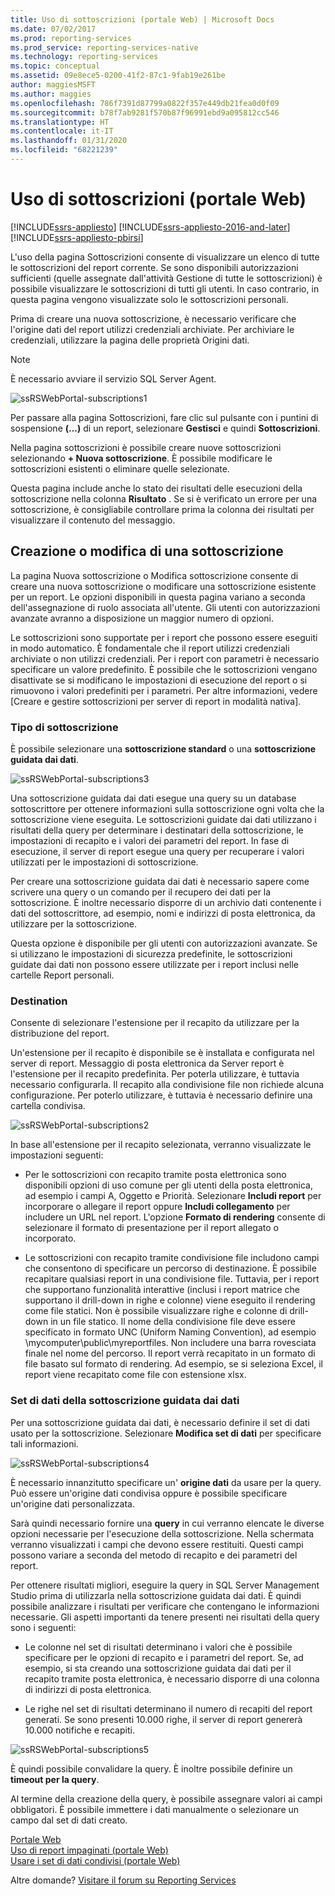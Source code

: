 ```yaml
---
title: Uso di sottoscrizioni (portale Web) | Microsoft Docs
ms.date: 07/02/2017
ms.prod: reporting-services
ms.prod_service: reporting-services-native
ms.technology: reporting-services
ms.topic: conceptual
ms.assetid: 09e8ece5-0200-41f2-87c1-9fab19e261be
author: maggiesMSFT
ms.author: maggies
ms.openlocfilehash: 786f7391d87799a0822f357e449db21fea0d0f09
ms.sourcegitcommit: b78f7ab9281f570b87f96991ebd9a095812cc546
ms.translationtype: HT
ms.contentlocale: it-IT
ms.lasthandoff: 01/31/2020
ms.locfileid: "68221239"
---
```

# <a name="working-with-subscriptions-web-portal"></a>Uso di sottoscrizioni (portale Web)

[!INCLUDE[ssrs-appliesto](../includes/ssrs-appliesto.md)] [!INCLUDE[ssrs-appliesto-2016-and-later](../includes/ssrs-appliesto-2016-and-later.md)] [!INCLUDE[ssrs-appliesto-pbirsi](../includes/ssrs-appliesto-pbirs.md)]

L'uso della pagina Sottoscrizioni consente di visualizzare un elenco di tutte le sottoscrizioni del report corrente. Se sono disponibili autorizzazioni sufficienti (quelle assegnate dall'attività Gestione di tutte le sottoscrizioni) è possibile visualizzare le sottoscrizioni di tutti gli utenti. In caso contrario, in questa pagina vengono visualizzate solo le sottoscrizioni personali.  
  
Prima di creare una nuova sottoscrizione, è necessario verificare che l'origine dati del report utilizzi credenziali archiviate. Per archiviare le credenziali, utilizzare la pagina delle proprietà Origini dati.  
  
> [!NOTE]
> È necessario avviare il servizio SQL Server Agent.   
  
![ssRSWebPortal-subscriptions1](../reporting-services/media/ssrswebportal-subscriptions1.png)  
   
Per passare alla pagina Sottoscrizioni, fare clic sul pulsante con i puntini di sospensione **(...)** di un report, selezionare **Gestisci** e quindi **Sottoscrizioni**.  
  
Nella pagina sottoscrizioni è possibile creare nuove sottoscrizioni selezionando **+ Nuova sottoscrizione**. È possibile modificare le sottoscrizioni esistenti o eliminare quelle selezionate.  
  
Questa pagina include anche lo stato dei risultati delle esecuzioni della sottoscrizione nella colonna **Risultato** . Se si è verificato un errore per una sottoscrizione, è consigliabile controllare prima la colonna dei risultati per visualizzare il contenuto del messaggio.  
  
## <a name="creating-or-editing-a-subscription"></a>Creazione o modifica di una sottoscrizione  
La pagina Nuova sottoscrizione o Modifica sottoscrizione consente di creare una nuova sottoscrizione o modificare una sottoscrizione esistente per un report. Le opzioni disponibili in questa pagina variano a seconda dell'assegnazione di ruolo associata all'utente. Gli utenti con autorizzazioni avanzate avranno a disposizione un maggior numero di opzioni.  
  
Le sottoscrizioni sono supportate per i report che possono essere eseguiti in modo automatico. È fondamentale che il report utilizzi credenziali archiviate o non utilizzi credenziali. Per i report con parametri è necessario specificare un valore predefinito. È possibile che le sottoscrizioni vengano disattivate se si modificano le impostazioni di esecuzione del report o si rimuovono i valori predefiniti per i parametri. Per altre informazioni, vedere [Creare e gestire sottoscrizioni per server di report in modalità nativa].  
  
### <a name="type-of-subscription"></a>Tipo di sottoscrizione  
È possibile selezionare una **sottoscrizione standard** o una **sottoscrizione guidata dai dati**.  
  
![ssRSWebPortal-subscriptions3](../reporting-services/media/ssrswebportal-subscriptions3.png)  
   
Una sottoscrizione guidata dai dati esegue una query su un database sottoscrittore per ottenere informazioni sulla sottoscrizione ogni volta che la sottoscrizione viene eseguita. Le sottoscrizioni guidate dai dati utilizzano i risultati della query per determinare i destinatari della sottoscrizione, le impostazioni di recapito e i valori dei parametri del report. In fase di esecuzione, il server di report esegue una query per recuperare i valori utilizzati per le impostazioni di sottoscrizione.   
  
Per creare una sottoscrizione guidata dai dati è necessario sapere come scrivere una query o un comando per il recupero dei dati per la sottoscrizione. È inoltre necessario disporre di un archivio dati contenente i dati del sottoscrittore, ad esempio, nomi e indirizzi di posta elettronica, da utilizzare per la sottoscrizione.  
  
Questa opzione è disponibile per gli utenti con autorizzazioni avanzate. Se si utilizzano le impostazioni di sicurezza predefinite, le sottoscrizioni guidate dai dati non possono essere utilizzate per i report inclusi nelle cartelle Report personali.  
  
### <a name="destination"></a>Destination  
Consente di selezionare l'estensione per il recapito da utilizzare per la distribuzione del report.   
  
Un'estensione per il recapito è disponibile se è installata e configurata nel server di report. Messaggio di posta elettronica da Server report è l'estensione per il recapito predefinita. Per poterla utilizzare, è tuttavia necessario configurarla. Il recapito alla condivisione file non richiede alcuna configurazione. Per poterlo utilizzare, è tuttavia è necessario definire una cartella condivisa.  
  
![ssRSWebPortal-subscriptions2](../reporting-services/media/ssrswebportal-subscriptions2.png)  
  
In base all'estensione per il recapito selezionata, verranno visualizzate le impostazioni seguenti:  
  
-   Per le sottoscrizioni con recapito tramite posta elettronica sono disponibili opzioni di uso comune per gli utenti della posta elettronica, ad esempio i campi A, Oggetto e Priorità. Selezionare **Includi report** per incorporare o allegare il report oppure **Includi collegamento** per includere un URL nel report. L'opzione **Formato di rendering** consente di selezionare il formato di presentazione per il report allegato o incorporato.  
  
-   Le sottoscrizioni con recapito tramite condivisione file includono campi che consentono di specificare un percorso di destinazione. È possibile recapitare qualsiasi report in una condivisione file. Tuttavia, per i report che supportano funzionalità interattive (inclusi i report matrice che supportano il drill-down in righe e colonne) viene eseguito il rendering come file statici. Non è possibile visualizzare righe e colonne di drill-down in un file statico. Il nome della condivisione file deve essere specificato in formato UNC (Uniform Naming Convention), ad esempio \mycomputer\public\myreportfiles. Non includere una barra rovesciata finale nel nome del percorso. Il report verrà recapitato in un formato di file basato sul formato di rendering. Ad esempio, se si seleziona Excel, il report viene recapitato come file con estensione xlsx.  
  
### <a name="data-driven-subscription-dataset"></a>Set di dati della sottoscrizione guidata dai dati  
Per una sottoscrizione guidata dai dati, è necessario definire il set di dati usato per la sottoscrizione. Selezionare **Modifica set di dati** per specificare tali informazioni.  
  
![ssRSWebPortal-subscriptions4](../reporting-services/media/ssrswebportal-subscriptions4.png)  
  
È necessario innanzitutto specificare un' **origine dati** da usare per la query. Può essere un'origine dati condivisa oppure è possibile specificare un'origine dati personalizzata.  
  
Sarà quindi necessario fornire una **query** in cui verranno elencate le diverse opzioni necessarie per l'esecuzione della sottoscrizione. Nella schermata verranno visualizzati i campi che devono essere restituiti. Questi campi possono variare a seconda del metodo di recapito e dei parametri del report.  
  
Per ottenere risultati migliori, eseguire la query in SQL Server Management Studio prima di utilizzarla nella sottoscrizione guidata dai dati. È quindi possibile analizzare i risultati per verificare che contengano le informazioni necessarie. Gli aspetti importanti da tenere presenti nei risultati della query sono i seguenti:  
  
-   Le colonne nel set di risultati determinano i valori che è possibile specificare per le opzioni di recapito e i parametri del report. Se, ad esempio, si sta creando una sottoscrizione guidata dai dati per il recapito tramite posta elettronica, è necessario disporre di una colonna di indirizzi di posta elettronica.  
  
-   Le righe nel set di risultati determinano il numero di recapiti del report generati. Se sono presenti 10.000 righe, il server di report genererà 10.000 notifiche e recapiti.  
  
![ssRSWebPortal-subscriptions5](../reporting-services/media/ssrswebportal-subscriptions5.png)  
  
È quindi possibile convalidare la query. È inoltre possibile definire un **timeout per la query**.  
  
Al termine della creazione della query, è possibile assegnare valori ai campi obbligatori. È possibile immettere i dati manualmente o selezionare un campo dal set di dati creato.

[Portale Web](../reporting-services/web-portal-ssrs-native-mode.md)  
[Uso di report impaginati (portale Web)](working-with-paginated-reports-web-portal.md)  
[Usare i set di dati condivisi (portale Web)](../reporting-services/work-with-shared-datasets-web-portal.md)

Altre domande? [Visitare il forum su Reporting Services](https://go.microsoft.com/fwlink/?LinkId=620231)
